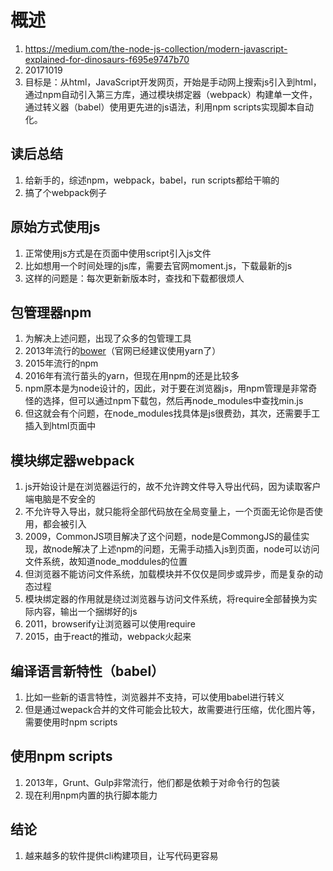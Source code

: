 # 概述
1. https://medium.com/the-node-js-collection/modern-javascript-explained-for-dinosaurs-f695e9747b70
2. 20171019
3. 目标是：从html，JavaScript开发网页，开始是手动网上搜索js引入到html，通过npm自动引入第三方库，通过模块绑定器（webpack）构建单一文件，通过转义器（babel）使用更先进的js语法，利用npm scripts实现脚本自动化。 

## 读后总结

1. 给新手的，综述npm，webpack，babel，run scripts都给干嘛的
2. 搞了个webpack例子

## 原始方式使用js

1. 正常使用js方式是在页面中使用script引入js文件
2. 比如想用一个时间处理的js库，需要去官网moment.js，下载最新的js
3. 这样的问题是：每次更新新版本时，查找和下载都很烦人

## 包管理器npm

1. 为解决上述问题，出现了众多的包管理工具
2. 2013年流行的[bower](https://bower.io/)（官网已经建议使用yarn了）
3. 2015年流行的npm
4. 2016年有流行苗头的yarn，但现在用npm的还是比较多
5. npm原本是为node设计的，因此，对于要在浏览器js，用npm管理是非常奇怪的选择，但可以通过npm下载包，然后再node_modules中查找min.js
6. 但这就会有个问题，在node_modules找具体是js很费劲，其次，还需要手工插入到html页面中

## 模块绑定器webpack

1. js开始设计是在浏览器运行的，故不允许跨文件导入导出代码，因为读取客户端电脑是不安全的
2. 不允许导入导出，就只能将全部代码放在全局变量上，一个页面无论你是否使用，都会被引入
3. 2009，CommonJS项目解决了这个问题，node是CommongJS的最佳实现，故node解决了上述npm的问题，无需手动插入js到页面，node可以访问文件系统，故知道node_moddules的位置
4. 但浏览器不能访问文件系统，加载模块并不仅仅是同步或异步，而是复杂的动态过程
5. 模块绑定器的作用就是绕过浏览器与访问文件系统，将require全部替换为实际内容，输出一个捆绑好的js
6. 2011，browserify让浏览器可以使用require
7. 2015，由于react的推动，webpack火起来

## 编译语言新特性（babel）

1. 比如一些新的语言特性，浏览器并不支持，可以使用babel进行转义
2. 但是通过wepack合并的文件可能会比较大，故需要进行压缩，优化图片等，需要使用时npm scripts

## 使用npm scripts

1. 2013年，Grunt、Gulp非常流行，他们都是依赖于对命令行的包装
2. 现在利用npm内置的执行脚本能力

## 结论

1. 越来越多的软件提供cli构建项目，让写代码更容易